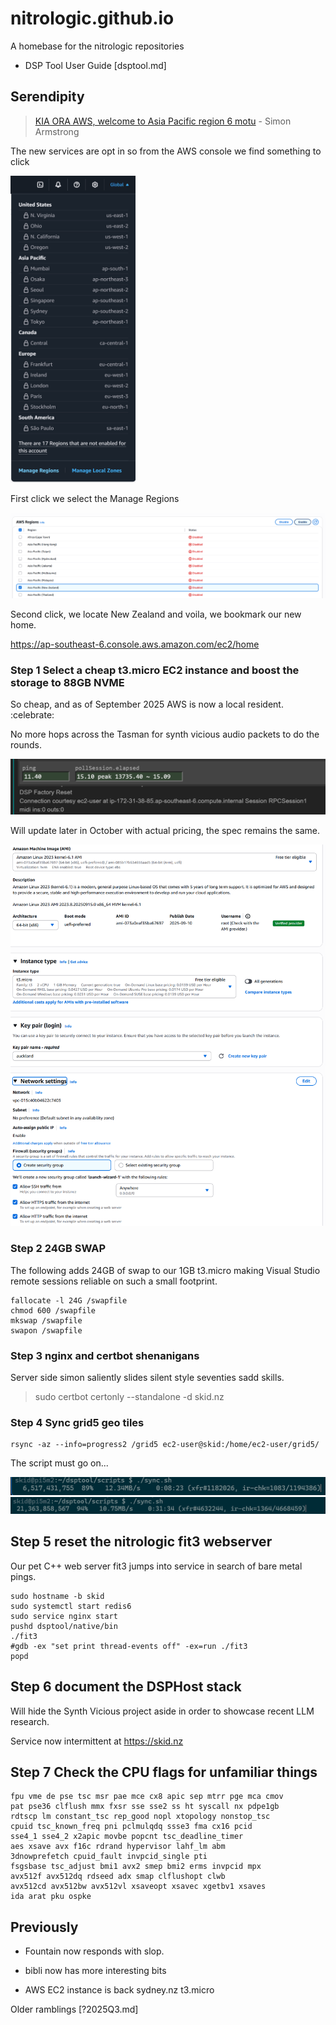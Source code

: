 # nitrologic.github.io

A homebase for the nitrologic repositories

* DSP Tool User Guide [dsptool.md]

## Serendipity

> [KIA ORA AWS, welcome to Asia Pacific region 6 motu](https://aws.amazon.com/blogs/aws/now-open-aws-asia-pacific-new-zealand-region/) - Simon Armstrong

The new services are opt in so from the AWS console we find something to click

<img src="media/enablenewzealand1.png" alt="drawing" width="200"/>

First click we select the Manage Regions

![enable2](media/enablenewzealand2.png)

Second click, we locate New Zealand and voila, we bookmark our new home.

https://ap-southeast-6.console.aws.amazon.com/ec2/home

### Step 1 Select a cheap t3.micro EC2 instance and boost the storage to 88GB NVME

So cheap, and as of September 2025 AWS is now a local resident. :celebrate:

No more hops across the Tasman for synth vicious audio packets to do the rounds.

![ping](media/pingsoutheast6.png)

Will update later in October with actual pricing, the spec remains the same.

![bits](media/awsec2bits.png)

### Step 2 24GB SWAP

The following adds 24GB of swap to our 1GB t3.micro making Visual Studio remote sessions reliable on such a small footprint.

```
fallocate -l 24G /swapfile
chmod 600 /swapfile
mkswap /swapfile
swapon /swapfile
```

### Step 3 nginx and certbot shenanigans

Server side simon saliently slides silent style seventies sadd skills.

> sudo certbot certonly --standalone -d skid.nz

### Step 4 Sync grid5 geo tiles

```
rsync -az --info=progress2 /grid5 ec2-user@skid:/home/ec2-user/grid5/
```

The script must go on...

![rsync](media/sync1a.png)
![rsync](media/sync1b.png)

## Step 5 reset the nitrologic fit3 webserver

Our pet C++ web server fit3 jumps into service in search of bare metal pings.

```
sudo hostname -b skid
sudo systemctl start redis6
sudo service nginx start
pushd dsptool/native/bin
./fit3
#gdb -ex "set print thread-events off" -ex=run ./fit3
popd
```

## Step 6 document the DSPHost stack

Will hide the Synth Vicious project aside in order to showcase recent LLM research.

Service now intermittent at https://skid.nz

## Step 7 Check the CPU flags for unfamiliar things

```
fpu vme de pse tsc msr pae mce cx8 apic sep mtrr pge mca cmov 
pat pse36 clflush mmx fxsr sse sse2 ss ht syscall nx pdpe1gb 
rdtscp lm constant_tsc rep_good nopl xtopology nonstop_tsc 
cpuid tsc_known_freq pni pclmulqdq ssse3 fma cx16 pcid 
sse4_1 sse4_2 x2apic movbe popcnt tsc_deadline_timer 
aes xsave avx f16c rdrand hypervisor lahf_lm abm 
3dnowprefetch cpuid_fault invpcid_single pti 
fsgsbase tsc_adjust bmi1 avx2 smep bmi2 erms invpcid mpx 
avx512f avx512dq rdseed adx smap clflushopt clwb 
avx512cd avx512bw avx512vl xsaveopt xsavec xgetbv1 xsaves 
ida arat pku ospke

```


## Previously

* Fountain now responds with slop.

* bibli now has more interesting bits

* AWS EC2 instance is back sydney.nz t3.micro

Older ramblings [?2025Q3.md]
